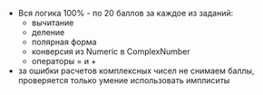 * Вся логика 100% - по 20 баллов за каждое из заданий:
    * вычитание
    * деление
    * полярная форма
    * конверсия из Numeric в ComplexNumber
    * операторы = и +
* за ошибки расчетов комплексных чисел не снимаем баллы, проверяется только умение использовать имплиситы 
